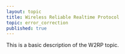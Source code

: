 ```yaml
---
layout: topic
title: Wireless Reliable Realtime Protocol
topic: error_correction
published: true
---
```


This is a basic description of the W2RP topic.